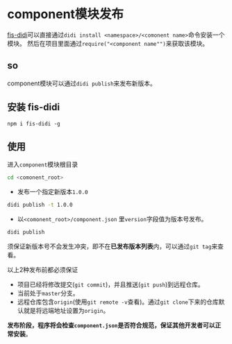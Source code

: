 # component模块发布

[fis-didi](https://github.com/webzhangnan/fis-didi)可以直接通过`didi install <namespace>/<comonent name>`命令安装一个模块。
 然后在项目里面通过`require("<component name"")`来获取该模块。

## so

component模块可以通过`didi publish`来发布新版本。

## 安装 fis-didi

```
npm i fis-didi -g
```

## 使用

进入`component`模块根目录

```bash
cd <comonent_root>
```

- 发布一个指定新版本`1.0.0`

```bash
didi publish -t 1.0.0
```

- 以`<comonent_root>/component.json`
里`version`字段值为版本号发布。

```bash
didi publish 
```

须保证新版本号不会发生冲突，即不在**已发布版本列表**内，可以通过`git tag`来查看。

以上2种发布前都必须保证

- 项目已经将修改提交(`git commit`)，并且推送(`git push`)到远程仓库。
- 当前处于`master`分支。
- 远程仓库包含`origin`(使用`git remote -v`查看)。通过`git clone`下来的仓库默认就是将远端地址设置为`origin`。


**发布阶段，程序将会检查`component.json`是否符合规范，保证其他开发者可以正常安装**。




